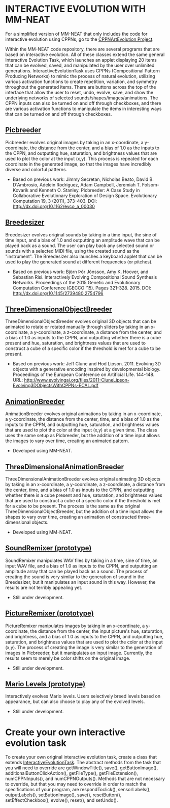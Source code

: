 # INTERACTIVE EVOLUTION WITH MM-NEAT

For a simplified version of MM-NEAT that only includes the code for interactive evolution using
CPPNs, go to the [CPPNArtEvolution Project](https://github.com/schrum2/CPPNArtEvolution).

Within the MM-NEAT code repository, there are several programs that are based on interactive evolution. All of
these classes extend the same general Interactive Evolution Task, which launches an applet displaying 20 items
that can be evolved, saved, and manipulated by the user over unlimited generations. InteractiveEvolutionTask
uses CPPNs (Compositional Pattern Producing Networks) to mimic the process of natural evolution, utilizing 
various activation functions to create repetition, variation, and symmetry throughout the generated items. 
There are buttons across the top of the interface that allow the user to reset, undo, evolve, save, and show
the underlying networks of selected sounds/shapes/images/animations. The CPPN inputs can also be turned on and off 
through checkboxes, and there are various activation functions to manipulate the items in interesting ways 
that can be turned on and off through checkboxes. 

## [Picbreeder](https://github.com/schrum2/MM-NEAT/blob/master/src/main/java/edu/southwestern/tasks/interactive/picbreeder/PicbreederTask.java)

Picbreeder evolves original images by taking in an x-coordinate, a y-coordinate, the distance from the 
center, and a bias of 1.0 as the inputs to the CPPN, and outputting hue, saturation, and brightness values 
that are used to plot the color at the input (x,y). This process is repeated for each coordinate in the generated 
image, so that the images have incredibly diverse and colorful patterns.

* Based on previous work: 
  Jimmy Secretan, Nicholas Beato, David B. D'Ambrosio, Adelein Rodriguez, Adam Campbell, Jeremiah T. Folsom-Kovarik and Kenneth O. Stanley. Picbreeder: A Case Study in Collaborative Evolutionary Exploration of Design Space. Evolutionary Computation 19, 3 (2011), 373–403. DOI: http://dx.doi.org/10.1162/evco_a_00030

## [Breedesizer](https://github.com/schrum2/MM-NEAT/blob/master/src/main/java/edu/southwestern/tasks/interactive/breedesizer/BreedesizerTask.java)

Breedesizer evolves original sounds by taking in a time input, the sine of time input, and a bias of 1.0 and 
outputting an amplitude wave that can be played back as a sound. The user can play back any selected sound or 
sounds with a selected MIDI file, using the created sound as the "instrument". The Breedesizer also launches a
keyboard applet that can be used to play the generated sound at different frequencies (or pitches).

* Based on previous work: 
  Björn Þór Jónsson, Amy K. Hoover, and Sebastian Risi. Interactively Evolving Compositional Sound Synthesis Networks. Proceedings of the 2015 Genetic and Evolutionary Computation Conference (GECCO '15). Pages 321-328. 2015. DOI: http://dx.doi.org/10.1145/2739480.2754796

## [ThreeDimensionalObjectBreeder](https://github.com/schrum2/MM-NEAT/blob/master/src/main/java/edu/southwestern/tasks/interactive/objectbreeder/ThreeDimensionalObjectBreederTask.java)

ThreeDimensionalObjectBreeder evolves original 3D objects that can be animated to rotate or rotated manually 
through sliders by taking in an x-coordinate, a y-coordinate, a z-coordinate, a distance from the center, and 
a bias of 1.0 as inputs to the CPPN, and outputting whether there is a cube present and hue, saturation, and 
brightness values that are used to construct a cube of a specific color if the threshold is met for a cube to 
be present. 

* Based on previous work: 
  Jeff Clune and Hod Lipson. 2011. Evolving 3D objects with a generative encoding inspired by developmental biology. Proceedings of the European Conference on Artificial Life. 144-148. URL: http://www.evolvingai.org/files/2011-CluneLipson-Evolving3DObjectsWithCPPNs-ECAL.pdf

## [AnimationBreeder](https://github.com/schrum2/MM-NEAT/blob/master/src/main/java/edu/southwestern/tasks/interactive/animationbreeder/AnimationBreederTask.java)

AnimationBreeder evolves original animations by taking in an x-coordinate, a y-coordinate, the distance from the 
center, time, and a bias of 1.0 as the inputs to the CPPN, and outputting hue, saturation, and brightness 
values that are used to plot the color at the input (x,y) at a given time. The class uses the same setup as 
Picbreeder, but the addition of a time input allows the images to vary over time, creating an animated pattern.

* Developed using MM-NEAT.

## [ThreeDimensionalAnimationBreeder](https://github.com/schrum2/MM-NEAT/blob/master/src/main/java/edu/southwestern/tasks/interactive/objectbreeder/ThreeDimensionalAnimationBreederTask.java)

ThreeDimensionalAnimationBreeder evolves original animating 3D objects by taking in an x-coordinate, a 
y-coordinate, a z-coordinate, a distance from the center, time, and a bias of 1.0 as inputs to the CPPN, and 
outputting whether there is a cube present and hue, saturation, and brightness values that are used to 
construct a cube of a specific color if the threshold is met for a cube to be present. The process is the same 
as the original ThreeDimensionalObjectBreeder, but the addition of a time input allows the shapes to vary over
time, creating an animation of constructed three-dimensional objects. 

* Developed using MM-NEAT.

## [SoundRemixer (prototype)](https://github.com/schrum2/MM-NEAT/blob/master/src/main/java/edu/southwestern/tasks/interactive/remixbreeder/SoundRemixTask.java)

SoundRemixer manipulates WAV files by taking in a time, sine of time, an input WAV file, and a bias of 1.0 as
inputs to the CPPN, and outputting an amplitude array that can be played back as a sound. The process of 
creating the sound is very similar to the generation of sound in the Breedesizer, but it manipulates an input
sound in this way. However, the results are not terribly appealing yet.

* Still under development.

## [PictureRemixer (prototype)](https://github.com/schrum2/MM-NEAT/blob/master/src/main/java/edu/southwestern/tasks/interactive/remixbreeder/PictureRemixTask.java)

PictureRemixer manipulates images by taking in an x-coordinate, a y-coordinate, the distance from the center,
the input picture's hue, saturation, and 
brightness, and a bias of 1.0 as inputs to the CPPN, and outputting hue, saturation, and 
brightness values that are used to plot the color at the input (x,y). The process of creating the image is very
similar to the generation of images in Picbreeder, but it manipulates an input image.
Currently, the results seem to merely be color shifts on the original image.

* Still under development.

## [Mario Levels (prototype)](https://github.com/schrum2/MM-NEAT/src/main/java/edu/southwestern/tasks/interactive/mario/MarioLevelBreederTask.java)

Interactively evolves Mario levels. Users selectively breed levels based on appearance, but can also choose to play any of the evolved levels. 

* Still under development.

# Create your own interactive evolution task

To create your own original interactive evolution task, create a class that extends 
[InteractiveEvolutionTask](https://github.com/schrum2/MM-NEAT/blob/master/src/main/java/edu/southwestern/tasks/interactive/InteractiveEvolutionTask.java). 
The abstract methods from the task that you will need to override are getWindowTitle(), save(), 
getButtonImage(), additionalButtonClickAction(), getFileType(), getFileExtension(), numCPPNInputs(), and 
numCPPNOutputs(). Methods that are not necessary to override, but that you may need to override in order to 
match the specifications of your program, are respondToclick(), sensorLabels(), outputLabels(), 
setButtonImage(), save(), resetButton(), setEffectCheckbox(), evolve(), reset(), and setUndo(). 
